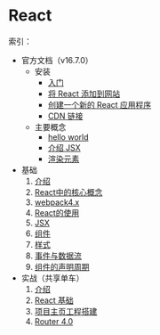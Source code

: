 # React

索引：

* 官方文档（v16.7.0）
  * 安装
    * [入门](./doc/installation/getting-started.md)
    * [将 React 添加到网站](./doc/installation/add-react-to-a-website.md)
    * [创建一个新的 React 应用程序](./doc/installation/create-a-new-react-app.md)
    * [CDN 链接](./doc/installation/cdn-links.md)
  * 主要概念
    * [hello world](./doc/main/hello-world.md)
    * [介绍 JSX](./doc/main/introducing-jsx.md)
    * [渲染元素](./doc/main/rendering-elements.md)
* 基础
  1. [介绍](./base/介绍.md)
  2. [React中的核心概念](./base/React中的核心概念.md)
  3. [webpack4.x](./base/webpack4.x.md)
  4. [React的使用](./base/React的使用.md)
  5. [JSX](./base/JSX.md)
  6. [组件](./base/组件.md)
  7. [样式](./base/样式.md)
  8. [事件与数据流](./base/事件与数据流.md)
  9. [组件的声明周期](./base/组件的声明周期.md)
* 实战（共享单车）
  1. [介绍](./practice/介绍.md)
  2. [React 基础](./practice/基础.md)
  3. [项目主页工程搭建](./practice/项目主页工程搭建.md)
  4. [Router 4.0](./practice/router.md)
